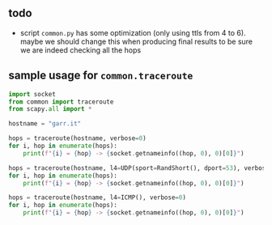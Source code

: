 ## todo
+ script `common.py` has some optimization (only using ttls from 4 to 6). maybe we should change this when producing
final results to be sure we are indeed checking all the hops


## sample usage for `common.traceroute`

```python
import socket
from common import traceroute
from scapy.all import *

hostname = "garr.it"

hops = traceroute(hostname, verbose=0)
for i, hop in enumerate(hops):
    print(f"{i} = {hop} -> {socket.getnameinfo((hop, 0), 0)[0]}")

hops = traceroute(hostname, l4=UDP(sport=RandShort(), dport=53), verbose=0)
for i, hop in enumerate(hops):
    print(f"{i} = {hop} -> {socket.getnameinfo((hop, 0), 0)[0]}")

hops = traceroute(hostname, l4=ICMP(), verbose=0)
for i, hop in enumerate(hops):
    print(f"{i} = {hop} -> {socket.getnameinfo((hop, 0), 0)[0]}")
```